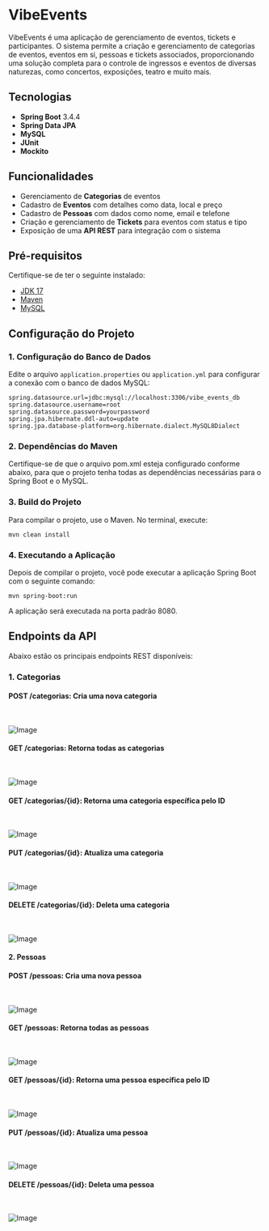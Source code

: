 # VibeEvents

VibeEvents é uma aplicação de gerenciamento de eventos, tickets e participantes. O sistema permite a criação e gerenciamento de categorias de eventos, eventos em si, pessoas e tickets associados, proporcionando uma solução completa para o controle de ingressos e eventos de diversas naturezas, como concertos, exposições, teatro e muito mais.

## Tecnologias

- **Spring Boot** 3.4.4
- **Spring Data JPA** 
- **MySQL**
- **JUnit** 
- **Mockito** 

## Funcionalidades

- Gerenciamento de **Categorias** de eventos
- Cadastro de **Eventos** com detalhes como data, local e preço
- Cadastro de **Pessoas** com dados como nome, email e telefone
- Criação e gerenciamento de **Tickets** para eventos com status e tipo
- Exposição de uma **API REST** para integração com o sistema

## Pré-requisitos

Certifique-se de ter o seguinte instalado:

- [JDK 17](https://openjdk.java.net/)
- [Maven](https://maven.apache.org/install.html)
- [MySQL](https://www.mysql.com/) 

## Configuração do Projeto

### 1. Configuração do Banco de Dados

Edite o arquivo `application.properties` ou `application.yml` para configurar a conexão com o banco de dados MySQL:

```properties
spring.datasource.url=jdbc:mysql://localhost:3306/vibe_events_db
spring.datasource.username=root
spring.datasource.password=yourpassword
spring.jpa.hibernate.ddl-auto=update
spring.jpa.database-platform=org.hibernate.dialect.MySQL8Dialect
```

### 2. Dependências do Maven
Certifique-se de que o arquivo pom.xml esteja configurado conforme abaixo, para que o projeto tenha todas as dependências necessárias para o Spring Boot e o MySQL.

### 3. Build do Projeto
Para compilar o projeto, use o Maven. No terminal, execute:

```
mvn clean install
```
### 4. Executando a Aplicação
Depois de compilar o projeto, você pode executar a aplicação Spring Boot com o seguinte comando:

```
mvn spring-boot:run
```

A aplicação será executada na porta padrão 8080.

## Endpoints da API
Abaixo estão os principais endpoints REST disponíveis:

###  1. Categorias
#### POST /categorias: Cria uma nova categoria

<br>

![Image](https://github.com/user-attachments/assets/43df988d-249b-4328-9412-e61c1748ed09)
<br>
#### GET /categorias: Retorna todas as categorias

<br>

![Image](https://github.com/user-attachments/assets/aeafa50b-b0a7-41aa-852a-6a681c462554)
<br>

#### GET /categorias/{id}: Retorna uma categoria específica pelo ID
<br>

![Image](https://github.com/user-attachments/assets/4021a91c-e0fa-492c-8e65-8284ff32cdae)
<br>

#### PUT /categorias/{id}: Atualiza uma categoria

<br>

![Image](https://github.com/user-attachments/assets/22332cae-021b-49fd-bb73-a45889a64965)
<br>

#### DELETE /categorias/{id}: Deleta uma categoria

<br>

![Image](https://github.com/user-attachments/assets/ae929e8d-c603-4633-aa55-b970ed4b7f00)
<br>

#### 2. Pessoas
#### POST /pessoas: Cria uma nova pessoa

<br>

![Image](https://github.com/user-attachments/assets/4b3df22a-be97-429d-9cb4-c1d078baab3f)
<br>

#### GET /pessoas: Retorna todas as pessoas

<br>

![Image](https://github.com/user-attachments/assets/5644d5af-e5d0-4b79-b4aa-e95e262dd5c3)
<br>

#### GET /pessoas/{id}: Retorna uma pessoa específica pelo ID

<br>

![Image](https://github.com/user-attachments/assets/e99f6ae6-46da-420f-972f-971084ee5bee)
<br>

#### PUT /pessoas/{id}: Atualiza uma pessoa

<br>

![Image](https://github.com/user-attachments/assets/0da9e47f-acde-447d-8965-5a197f2b9bb3)
<br>
#### DELETE /pessoas/{id}: Deleta uma pessoa

<br>

![Image](https://github.com/user-attachments/assets/eae02f64-0e7e-40a3-be1c-5e8739ca772e)
<br>
